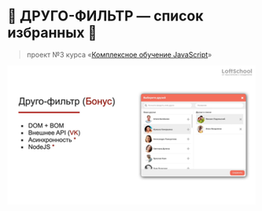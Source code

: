 # :gem: ДРУГО-ФИЛЬТР — список избранных :gem:

> проект №3 курса «[Комплексное обучение JavaScript](https://loftschool.com/course/javascript)»

![](https://github.com/DiMustard/2021-02-27-js-drugofilter/blob/master/images/cover.png)